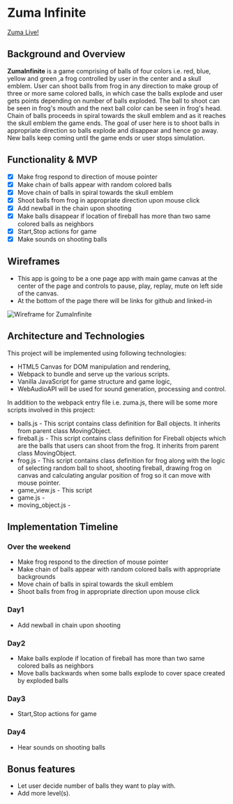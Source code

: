 # Zuma Infinite

  [Zuma Live!](https://skyisaakash.github.io/Zuma/)
## Background and Overview

  **ZumaInfinite** is a game comprising of balls of four colors i.e. red, blue, yellow and green
  ,a frog controlled by user in the center and a skull emblem.
  User can shoot balls from frog in any direction to make group of three or more same colored balls, in which case the balls explode and user gets points depending on number
  of balls exploded.
  The ball to shoot can be seen in frog's mouth and the next ball color can be seen in frog's head.
  Chain of balls proceeds in spiral towards the skull emblem and as it reaches the skull emblem the game ends.
  The goal of user here is to shoot balls in appropriate direction so balls explode and disappear and hence go away.
  New balls keep coming until the game ends or user stops simulation.

## Functionality & MVP
  - [x] Make frog respond to direction of mouse pointer
  - [x] Make chain of balls appear with random colored balls
  - [x] Move chain of balls in spiral towards the skull emblem
  - [x] Shoot balls from frog in appropriate direction upon mouse click
  - [x] Add newball in the chain upon shooting
  - [x] Make balls disappear if location of fireball has more than two same colored balls as neighbors
  - [x] Start,Stop actions for game
  - [x] Make sounds on shooting balls

## Wireframes

  * This app is going to be a one page app with main game canvas at the center of the page  and controls to pause, play, replay, mute on left side of the canvas.
  * At the bottom of the page there will be links for github and linked-in

 ![Wireframe for ZumaInfinite](https://s26.postimg.cc/tvhi4v8s9/zuma.png)
## Architecture and Technologies

This project will be implemented using following technologies:

- HTML5 Canvas for DOM manipulation and rendering,
- Webpack to bundle and serve up the various scripts.
- Vanilla JavaScript for game structure and game logic,
- WebAudioAPI will be used for sound generation, processing and control.

In addition to the webpack entry file i.e. zuma.js, there will be some more scripts involved in this project:
* balls.js - This script contains class definition for Ball objects. It inherits from parent class MovingObject.
* fireball.js - This script contains class definition for Fireball objects which are the balls that users can shoot from the frog. It inherits from parent class MovingObject.
* frog.js - This script contains class definition for frog along with the logic of selecting random ball to shoot, shooting fireball, drawing frog on canvas and calculating angular position of frog so it can move with mouse pointer.
* game_view.js - This script
* game.js -
* moving_object.js -


## Implementation Timeline
### Over the weekend
* Make frog respond to the direction of mouse pointer
* Make chain of balls appear with random colored balls with appropriate backgrounds
* Move chain of balls in spiral towards the skull emblem
* Shoot balls from frog in appropriate direction upon mouse click
### Day1
* Add newball in chain upon shooting
### Day2
* Make balls explode if location of fireball has more than two same colored balls as neighbors
* Move balls backwards when some balls explode to cover space created by exploded balls
### Day3
* Start,Stop actions for game
### Day4
* Hear sounds on shooting balls

## Bonus features

* Let user decide number of balls they want to play with.
* Add more level(s).
